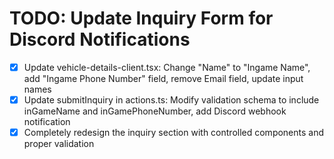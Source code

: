 # TODO: Update Inquiry Form for Discord Notifications

- [x] Update vehicle-details-client.tsx: Change "Name" to "Ingame Name", add "Ingame Phone Number" field, remove Email field, update input names
- [x] Update submitInquiry in actions.ts: Modify validation schema to include inGameName and inGamePhoneNumber, add Discord webhook notification
- [x] Completely redesign the inquiry section with controlled components and proper validation

